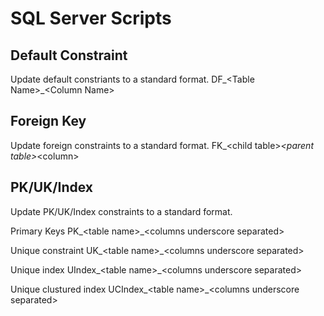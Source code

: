 # SQL Server Scripts

## Default Constraint

Update default constriants to a standard format. DF_\<Table Name>_\<Column Name>

## Foreign Key
  
Update foreign constraints to a standard format. FK_\<child table>_\<parent table>_\<column>

## PK/UK/Index

Update PK/UK/Index constraints to a standard format.
  
Primary Keys	PK_\<table name>_\<columns underscore separated>

Unique constraint	UK_\<table name>_\<columns underscore separated>

Unique index	UIndex_\<table name>_\<columns underscore separated>

Unique clustured index	UCIndex_\<table name>_\<columns underscore separated>
